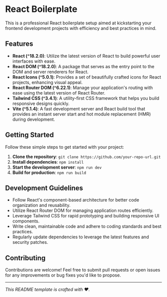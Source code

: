 # React Boilerplate

This is a professional React boilerplate setup aimed at kickstarting your frontend development projects with efficiency and best practices in mind.

## Features

- **React (^18.2.0)**: Utilize the latest version of React to build powerful user interfaces with ease.
- **React DOM (^18.2.0)**: A package that serves as the entry point to the DOM and server renderers for React.
- **React Icons (^5.0.1)**: Provides a set of beautifully crafted icons for React projects, enhancing visual appeal.
- **React Router DOM (^6.22.1)**: Manage your application's routing with ease using the latest version of React Router.
- **Tailwind CSS (^3.4.1)**: A utility-first CSS framework that helps you build responsive designs quickly.
- **Vite (^5.1.4)**: A fast development server and React build tool that provides an instant server start and hot module replacement (HMR) during development.

## Getting Started

Follow these simple steps to get started with your project:

1. **Clone the repository**: `git clone https://github.com/your-repo-url.git`
2. **Install dependencies**: `npm install`
3. **Start the development server**: `npm run dev`
4. **Build for production**: `npm run build`

## Development Guidelines

- Follow React's component-based architecture for better code organization and reusability.
- Utilize React Router DOM for managing application routes efficiently.
- Leverage Tailwind CSS for rapid prototyping and building responsive UI components.
- Write clean, maintainable code and adhere to coding standards and best practices.
- Regularly update dependencies to leverage the latest features and security patches.

## Contributing

Contributions are welcome! Feel free to submit pull requests or open issues for any improvements or bug fixes you'd like to propose.

---

_This README template is crafted with ❤️._
